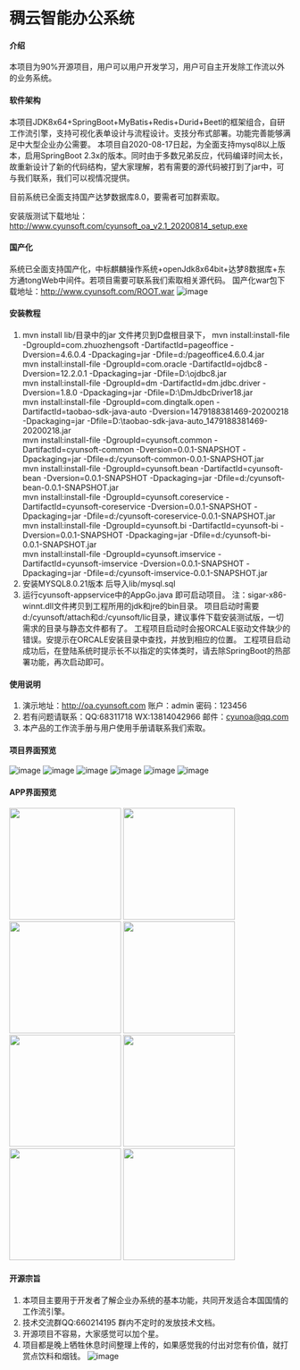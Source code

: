 # 稠云智能办公系统

#### 介绍
本项目为90%开源项目，用户可以用户开发学习，用户可自主开发除工作流以外的业务系统。

#### 软件架构
本项目JDK8x64+SpringBoot+MyBatis+Redis+Durid+Beetl的框架组合，自研工作流引擎，支持可视化表单设计与流程设计。支技分布式部署。功能完善能够满足中大型企业办公需要。
本项目自2020-08-17日起，为全面支持mysql8以上版本，启用SpringBoot 2.3x的版本。同时由于多数兄弟反应，代码编译时间太长，故重新设计了新的代码结构，望大家理解，若有需要的源代码被打到了jar中，可与我们联系，我们可以视情况提供。

目前系统已全面支持国产达梦数据库8.0，要需者可加群索取。

安装版测试下载地址：http://www.cyunsoft.com/cyunsoft_oa_v2.1_20200814_setup.exe

#### 国产化
系统已全面支持国产化，中标麒麟操作系统+openJdk8x64bit+达梦8数据库+东方通tongWeb中间件。若项目需要可联系我们索取相关源代码。
国产化war包下载地址：http://www.cyunsoft.com/ROOT.war
![image](http://www.cyunsoft.com/gc.jpg)

#### 安装教程

1.  mvn install lib/目录中的jar 文件拷贝到D盘根目录下，
		mvn install:install-file -DgroupId=com.zhuozhengsoft -DartifactId=pageoffice -Dversion=4.6.0.4 -Dpackaging=jar -Dfile=d:/pageoffice4.6.0.4.jar  
		mvn install:install-file -DgroupId=com.oracle -DartifactId=ojdbc8 -Dversion=12.2.0.1 -Dpackaging=jar -Dfile=D:\ojdbc8.jar  
		mvn install:install-file -DgroupId=dm -DartifactId=dm.jdbc.driver -Dversion=1.8.0 -Dpackaging=jar -Dfile=D:\DmJdbcDriver18.jar  
		mvn install:install-file -DgroupId=com.dingtalk.open -DartifactId=taobao-sdk-java-auto -Dversion=1479188381469-20200218 -Dpackaging=jar -Dfile=D:\taobao-sdk-java-auto_1479188381469-20200218.jar  
		mvn install:install-file -DgroupId=cyunsoft.common -DartifactId=cyunsoft-common -Dversion=0.0.1-SNAPSHOT -Dpackaging=jar -Dfile=d:/cyunsoft-common-0.0.1-SNAPSHOT.jar  
		mvn install:install-file -DgroupId=cyunsoft.bean -DartifactId=cyunsoft-bean -Dversion=0.0.1-SNAPSHOT -Dpackaging=jar -Dfile=d:/cyunsoft-bean-0.0.1-SNAPSHOT.jar  
		mvn install:install-file -DgroupId=cyunsoft.coreservice -DartifactId=cyunsoft-coreservice -Dversion=0.0.1-SNAPSHOT -Dpackaging=jar -Dfile=d:/cyunsoft-coreservice-0.0.1-SNAPSHOT.jar  
		mvn install:install-file -DgroupId=cyunsoft.bi -DartifactId=cyunsoft-bi -Dversion=0.0.1-SNAPSHOT -Dpackaging=jar -Dfile=d:/cyunsoft-bi-0.0.1-SNAPSHOT.jar  
		mvn install:install-file -DgroupId=cyunsoft.imservice -DartifactId=cyunsoft-imservice -Dversion=0.0.1-SNAPSHOT -Dpackaging=jar  -Dfile=d:/cyunsoft-imservice-0.0.1-SNAPSHOT.jar  
2.  安装MYSQL8.0.21版本 后导入lib/mysql.sql
3.  运行cyunsoft-appservice中的AppGo.java 即可启动项目。
注：sigar-x86-winnt.dll文件拷贝到工程所用的jdk和jre的bin目录。
项目启动时需要d:/cyunsoft/attach和d:/cyunsoft/lic目录，建议事件下载安装测试版，一切需求的目录与静态文件都有了。
工程项目启动时会报ORCALE驱动文件缺少的错误。安提示在ORCALE安装目录中查找，并放到相应的位置。
工程项目启动成功后，在登陆系统时提示长不以指定的实体类时，请去除SpringBoot的热部署功能，再次启动即可。

#### 使用说明

1.  演示地址：http://oa.cyunsoft.com 账户：admin 密码：123456
2.  若有问题请联系：QQ:68311718 WX:13814042966 邮件：cyunoa@qq.com
3.  本产品的工作流手册与用户使用手册请联系我们索取。

#### 项目界面预览

  ![image](http://www.cyunsoft.com/main0.png)
  ![image](http://www.cyunsoft.com/main1.png)
  ![image](http://www.cyunsoft.com/main2.png)
  ![image](http://www.cyunsoft.com/main3.png)
  ![image](http://www.cyunsoft.com/main4.png)
  ![image](http://www.cyunsoft.com/main5.png)

#### APP界面预览
<img src="http://www.cyunsoft.com/app0.jpg" width="200"/>
<img src="http://www.cyunsoft.com/app1.jpg" width="200"/>
<img src="http://www.cyunsoft.com/app2.jpg" width="200"/>
<img src="http://www.cyunsoft.com/app3.jpg" width="200"/>
<img src="http://www.cyunsoft.com/app4.jpg" width="200"/>
<img src="http://www.cyunsoft.com/app5.jpg" width="200"/>
<img src="http://www.cyunsoft.com/app6.jpg" width="200"/>
<img src="http://www.cyunsoft.com/app7.jpg" width="200"/>


#### 开源宗旨
1.  本项目主要用于开发者了解企业办系统的基本功能，共同开发适合本国国情的工作流引擎。
2.  技术交流群QQ:660214195 群内不定时的发放技术文档。
3. 	开源项目不容易，大家感觉可以加个星。
4.  项目都是晚上牺牲休息时间整理上传的，如果感觉我的付出对您有价值，就打赏点饮料和烟钱。
![image](http://www.cyunsoft.com/ds.png)

